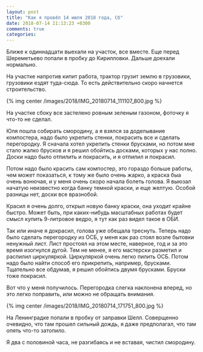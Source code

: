 ```yaml
---
layout: post
title: "Как я провёл 14 июля 2018 года, Сб"
date: 2018-07-14 11:13:23 +0300
comments: true
categories: 
---
```

Ближе к одиннадцати выехали на участок, все вместе. Еще перед Шереметьево попали в пробку до Кирилловки. Дальше доехали нормально.

На участке напротив кипит работа, трактор грузит землю в грузовики, грузовики ездят туда-сюда. То есть действительно скоро начнется строительство.

{% img center /images/2018/IMG_20180714_111107_800.jpg %}

На участке сбоку все застелено ровным зеленым газоном, фоточку я что-то не сделал.

Юля пошла собирать смородину, а я взялся за доделывание компостера, надо было укрепить стенки, покрасить все и сделать перегородку. Я сначала хотел укрепить стенки брусками, но потом мне стало жалко брусков и я решил обойтись досками, которых у нас полно. Доски надо было отпилить и покрасить, и я отпилил и покрасил.

Потом надо было красить сам компостер, это гораздо больше работы, чем может показаться, к тому же было очень жарко, а краска быа очень вонючая, и у меня очень скоро начала болеть голова. Я выюзал начатую неизвестно когда банку темной краски, и еще желтую. Особой разницы нет, доски все вразнобой. 

Красил я очень долго, открыл новую банку краски, она уходит крайне быстро. Может быть, при каких-нибудь масштабных работах будет смысл купить 9-литровое ведро, я тут как раз видел такое в ОБИ. 

Так или иначе я докрасил, голова уже обещала треснуть. Теперь надо было сделать перегородку из ОСБ, у меня как раз стоял возле бытовки ненужный лист. Лист простоял на этом месте, наверное, год и за это время изогнулся дугой. Тем не менее, я его мастерски разметил и распилил циркуляркой. Циркуляркой очень легко пилить ОСБ. Потом надо было найти способ его прикрепить, например, брусками. Тщательно все обдумав, я решил обойтись двумя брусками. Бруски тоже покрасил. 

Вот что у меня получилось. Перегородка слегка наклонена вперед, но это легко поправить, или можно не обращать внимания.

{% img center /images/2018/IMG_20180714_171751_800.jpg %}



На Ленинградке попали в пробку от заправки Шелл. Соверщенно очевидно, что там прошел сильный дождь, я даже предполагал, что там опять что-то затопило.

Я два с половиной часа, не разгибаясь и не вставая, чистил смородину.